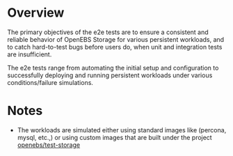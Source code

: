 # Overview

The primary objectives of the e2e tests are to ensure a consistent and reliable behavior of OpenEBS Storage for various persistent workloads, and to catch hard-to-test bugs before users do, when unit and integration tests are insufficient.

The e2e tests range from automating the initial setup and configuration to successfully deploying and running persistent workloads under various conditions/failure simulations. 

# Notes
- The workloads are simulated either using standard images like (percona, mysql, etc.,) or using custom images that are built under the project [openebs/test-storage](https://github.com/openebs/test-storage)
